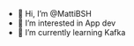 - 👋 Hi, I’m @MattiBSH
- 👀 I’m interested in App dev
- 🌱 I’m currently learning Kafka

<!---
MattiBSH/MattiBSH is a ✨ special ✨ repository because its `README.md` (this file) appears on your GitHub profile.
You can click the Preview link to take a look at your changes.
--->
